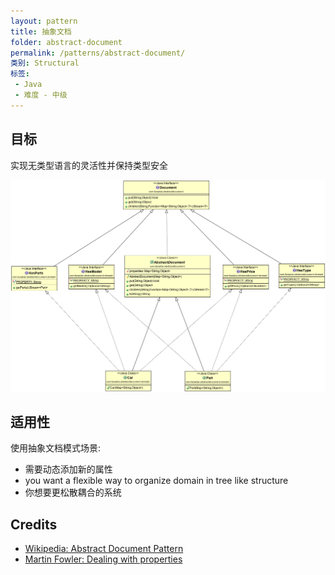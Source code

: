 ```yaml
---
layout: pattern  
title: 抽象文档  
folder: abstract-document  
permalink: /patterns/abstract-document/  
类别: Structural  
标签: 
 - Java
 - 难度 - 中级
---
```

## 目标
实现无类型语言的灵活性并保持类型安全

![alt text](./etc/abstract-document.png "Abstract Document Traits and Domain")


## 适用性
使用抽象文档模式场景:
* 需要动态添加新的属性  
* you want a flexible way to organize domain in tree like structure
* 你想要更松散耦合的系统


## Credits

* [Wikipedia: Abstract Document Pattern](https://en.wikipedia.org/wiki/Abstract_Document_Pattern)
* [Martin Fowler: Dealing with properties](http://martinfowler.com/apsupp/properties.pdf)